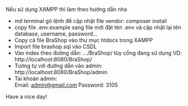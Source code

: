 Nếu sử dụng XAMPP thì làm theo hướng dẫn nha
- mở terminal gõ lệnh để cập nhật file vendor: composer install
- copy file .env.example sang file mới đặt tên .env và cập nhật lại tên database, username, password...
- Copy cả file BraShop vào thư mục htdocs trong XAMPP
- Import file brashop.sql vào CSDL
- Vào index theo đường dẫn: .../BraShop/ tùy cổng đang sử dụng
    VD: http://localhost:8080/BraShop/
- Tương tự với đường dẫn vào admin: http://localhost:8080/BraShop/admin
- Tài khoản admin: 	
Email: admin@gmail.com
Password: 3105

Have a nice day!
